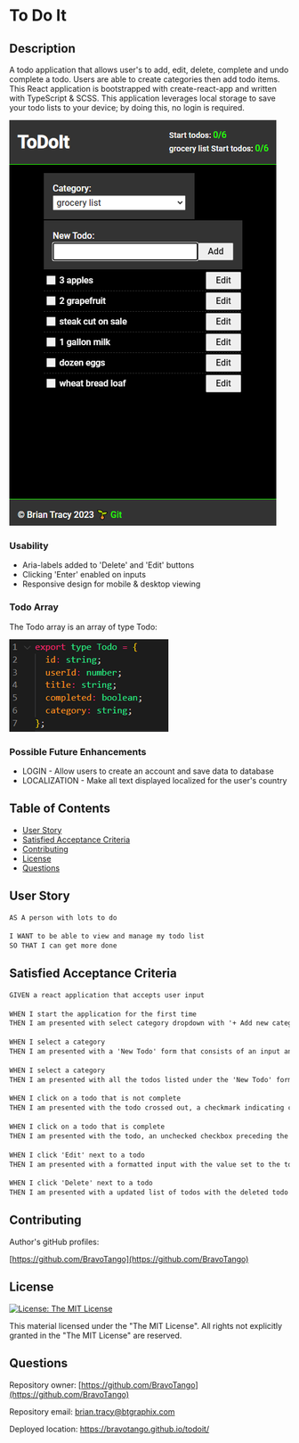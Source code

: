 # To Do It

## Description

A todo application that allows user's to add, edit, delete, complete and undo complete a todo. Users are able to create categories then add todo items. This React application is bootstrapped with create-react-app and written with TypeScript & SCSS. This application leverages local storage to save your todo lists to your device; by doing this, no login is required.

<a target="_blank" href="https://bravotango.github.io/todoit/">![example image](/public/ToDoIt.png)</a><br/>

### Usability

- Aria-labels added to 'Delete' and 'Edit' buttons
- Clicking 'Enter' enabled on inputs
- Responsive design for mobile & desktop viewing

### Todo Array

The Todo array is an array of type Todo:

<a target="_blank" href="https://bravotango.github.io/todoit/">![example image](/public/Todo.png)</a><br/>

### Possible Future Enhancements

- LOGIN - Allow users to create an account and save data to database
- LOCALIZATION - Make all text displayed localized for the user's country

## Table of Contents

- [User Story](#user-story)
- [Satisfied Acceptance Criteria](#satisfied-acceptance-criteria)
- [Contributing](#contributing)
- [License](#license)
- [Questions](#questions)

## User Story

```md
AS A person with lots to do

I WANT to be able to view and manage my todo list
SO THAT I can get more done
```

## Satisfied Acceptance Criteria

```md
GIVEN a react application that accepts user input

WHEN I start the application for the first time
THEN I am presented with select category dropdown with '+ Add new category' as the last option

WHEN I select a category
THEN I am presented with a 'New Todo' form that consists of an input and 'Add'button

WHEN I select a category
THEN I am presented with all the todos listed under the 'New Todo' form

WHEN I click on a todo that is not complete
THEN I am presented with the todo crossed out, a checkmark indicating complete, and the completed count is incremented

WHEN I click on a todo that is complete
THEN I am presented with the todo, an unchecked checkbox preceding the todo indicating not complete, and the completed count is decremented

WHEN I click 'Edit' next to a todo
THEN I am presented with a formatted input with the value set to the todo.title, a 'Delete' & 'Save' button that allows the user to delete or modify the selected todo

WHEN I click 'Delete' next to a todo
THEN I am presented with a updated list of todos with the deleted todo removed.
```

## Contributing

Author's gitHub profiles:

[https://github.com/BravoTango](https://github.com/BravoTango)<br/>

## License

[![License: The MIT License](https://img.shields.io/badge/License-MIT-yellow.svg)](https://opensource.org/licenses/MIT)

This material licensed under the "The MIT License". All rights not explicitly granted in the "The MIT License" are reserved.

## Questions

Repository owner:
[https://github.com/BravoTango](https://github.com/BravoTango)

Repository email:
<a href="mailto:brian.tracy@btgraphix.com">brian.tracy@btgraphix.com</a>

Deployed location:
<a href="https://bravotango.github.io/todoit/">https://bravotango.github.io/todoit/</a>
